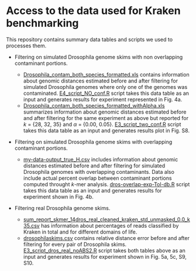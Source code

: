 # Access to the data used for Kraken benchmarking

This repository contains summary data tables and scripts we used to processes them.


* Filtering on simulated Drosophila genome skims with non overlapping contaminant portions.
    - [Drosophila_contam_both_species_formatted.xls](https://github.com/noraracht/kraken_scripts/blob/master/Drosophila_contam_both_species_formatted.xls) contains information about genomic distances estimated before and after filtering for simulated Drosophila genomes where only one of the genomes was contaminated. [E4_script_NO_conf.R](https://github.com/noraracht/kraken_scripts/blob/master/E4_script_NO_conf.R) script takes this data table as an input and generates results for experiment represented in Fig. 4a.
     - [Drosophila_contam_both_species_formatted_withAlpha.xls](https://github.com/noraracht/kraken_scripts/blob/master/Drosophila_contam_both_species_formatted_withAlpha.xls) summarizes information about genomic distances estimated before and after filtering for the same experiment as above but reported for *k* = {28, 32, 35} and *α* = {0.00, 0.05}. [E3_script_two_conf.R](https://github.com/noraracht/kraken_scripts/blob/master/E3_script_two_conf.R) script takes this data table as an input and generates results plot in Fig. S8.

* Filtering on simulated Drosophila genome skims with overlapping contaminant portions.
    - [my-data-output_true_H.csv](https://github.com/noraracht/kraken_scripts/blob/master/my-data-output_true_H.csv) includes information about genomic distances estimated before and after filtering for simulated Drosophila genomes with overlapping contaminants. Data also include actual percent overlap between contaminant portions computed throught *k*\-mer analysis. [dros-overlap-exp-Tol-db.R](https://github.com/noraracht/kraken_scripts/blob/master/dros-overlap-exp-Tol-db.R) script takes this data table as an input and generates results for experiment shown in Fig. 4b.


* Filtering real Drosophila genome skims.
    - [sum_report_skmer_14dros_real_cleaned_kraken_std_unmasked_0.0_k35.csv](sum_report_skmer_14dros_real_cleaned_kraken_std_unmasked_0.0_k35.csv) has information about percentages of reads classified by Kraken in total and for different domains of life.
    - [drosophilaskims.csv](https://github.com/noraracht/kraken_scripts/blob/master/drosophilaskims.csv) contains relative distance error before and after filtering for every pair of Drosophila skims. 
    [E3_script_dros_real_noABS2.R](https://github.com/noraracht/kraken_scripts/blob/master/E3_script_dros_real_noABS2.R) script takes both tables above as an input and generates results for experiment shown in Fig. 5a, 5c, S9, S10.



